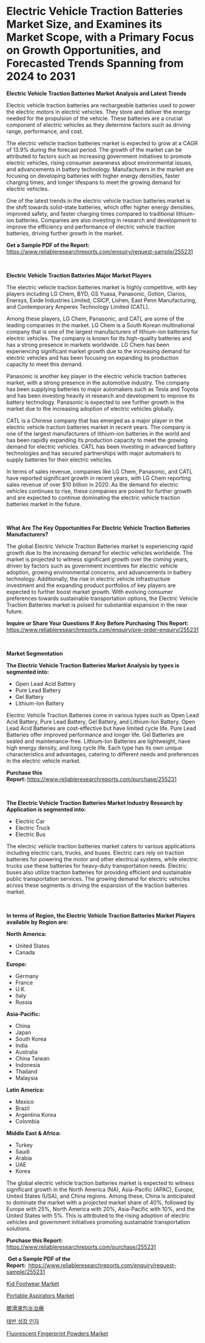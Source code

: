 <p><h1>Electric Vehicle Traction Batteries Market Size, and Examines its Market Scope, with a Primary Focus on Growth Opportunities, and Forecasted Trends Spanning from 2024 to 2031</h1></p><p><strong>Electric Vehicle Traction Batteries Market Analysis and Latest Trends</strong></p>
<p><p>Electric vehicle traction batteries are rechargeable batteries used to power the electric motors in electric vehicles. They store and deliver the energy needed for the propulsion of the vehicle. These batteries are a crucial component of electric vehicles as they determine factors such as driving range, performance, and cost.</p><p>The electric vehicle traction batteries market is expected to grow at a CAGR of 13.9% during the forecast period. The growth of the market can be attributed to factors such as increasing government initiatives to promote electric vehicles, rising consumer awareness about environmental issues, and advancements in battery technology. Manufacturers in the market are focusing on developing batteries with higher energy densities, faster charging times, and longer lifespans to meet the growing demand for electric vehicles.</p><p>One of the latest trends in the electric vehicle traction batteries market is the shift towards solid-state batteries, which offer higher energy densities, improved safety, and faster charging times compared to traditional lithium-ion batteries. Companies are also investing in research and development to improve the efficiency and performance of electric vehicle traction batteries, driving further growth in the market.</p></p>
<p><strong>Get a Sample PDF of the Report:&nbsp;</strong> <a href="https://www.reliableresearchreports.com/enquiry/request-sample/255231">https://www.reliableresearchreports.com/enquiry/request-sample/255231</a></p>
<p>&nbsp;</p>
<p><strong>Electric Vehicle Traction Batteries Major Market Players</strong></p>
<p><p>The electric vehicle traction batteries market is highly competitive, with key players including LG Chem, BYD, GS Yuasa, Panasonic, Gotion, Clarios, Enersys, Exide Industries Limited, CSICP, Lishen, East Penn Manufacturing, and Contemporary Amperex Technology Limited (CATL). </p><p>Among these players, LG Chem, Panasonic, and CATL are some of the leading companies in the market. LG Chem is a South Korean multinational company that is one of the largest manufacturers of lithium-ion batteries for electric vehicles. The company is known for its high-quality batteries and has a strong presence in markets worldwide. LG Chem has been experiencing significant market growth due to the increasing demand for electric vehicles and has been focusing on expanding its production capacity to meet this demand.</p><p>Panasonic is another key player in the electric vehicle traction batteries market, with a strong presence in the automotive industry. The company has been supplying batteries to major automakers such as Tesla and Toyota and has been investing heavily in research and development to improve its battery technology. Panasonic is expected to see further growth in the market due to the increasing adoption of electric vehicles globally.</p><p>CATL is a Chinese company that has emerged as a major player in the electric vehicle traction batteries market in recent years. The company is one of the largest manufacturers of lithium-ion batteries in the world and has been rapidly expanding its production capacity to meet the growing demand for electric vehicles. CATL has been investing in advanced battery technologies and has secured partnerships with major automakers to supply batteries for their electric vehicles.</p><p>In terms of sales revenue, companies like LG Chem, Panasonic, and CATL have reported significant growth in recent years, with LG Chem reporting sales revenue of over $10 billion in 2020. As the demand for electric vehicles continues to rise, these companies are poised for further growth and are expected to continue dominating the electric vehicle traction batteries market in the future.</p></p>
<p>&nbsp;</p>
<p><strong>What Are The Key Opportunities For Electric Vehicle Traction Batteries Manufacturers?</strong></p>
<p><p>The global Electric Vehicle Traction Batteries market is experiencing rapid growth due to the increasing demand for electric vehicles worldwide. The market is projected to witness significant growth over the coming years, driven by factors such as government incentives for electric vehicle adoption, growing environmental concerns, and advancements in battery technology. Additionally, the rise in electric vehicle infrastructure investment and the expanding product portfolios of key players are expected to further boost market growth. With evolving consumer preferences towards sustainable transportation options, the Electric Vehicle Traction Batteries market is poised for substantial expansion in the near future.</p></p>
<p><strong>Inquire or Share Your Questions If Any Before Purchasing This Report:</strong> <a href="https://www.reliableresearchreports.com/enquiry/pre-order-enquiry/255231">https://www.reliableresearchreports.com/enquiry/pre-order-enquiry/255231</a></p>
<p>&nbsp;</p>
<p><strong>Market Segmentation</strong></p>
<p><strong>The Electric Vehicle Traction Batteries Market Analysis by types is segmented into:</strong></p>
<p><ul><li>Open Lead Acid Battery</li><li>Pure Lead Battery</li><li>Gel Battery</li><li>Lithium-Ion Battery</li></ul></p>
<p><p>Electric Vehicle Traction Batteries come in various types such as Open Lead Acid Battery, Pure Lead Battery, Gel Battery, and Lithium-Ion Battery. Open Lead Acid Batteries are cost-effective but have limited cycle life. Pure Lead Batteries offer improved performance and longer life. Gel Batteries are sealed and maintenance-free. Lithium-Ion Batteries are lightweight, have high energy density, and long cycle life. Each type has its own unique characteristics and advantages, catering to different needs and preferences in the electric vehicle market.</p></p>
<p><strong>Purchase this Report:&nbsp;</strong><a href="https://www.reliableresearchreports.com/purchase/255231">https://www.reliableresearchreports.com/purchase/255231</a></p>
<p>&nbsp;</p>
<p><strong>The Electric Vehicle Traction Batteries Market Industry Research by Application is segmented into:</strong></p>
<p><ul><li>Electric Car</li><li>Electric Truck</li><li>Electric Bus</li></ul></p>
<p><p>The electric vehicle traction batteries market caters to various applications including electric cars, trucks, and buses. Electric cars rely on traction batteries for powering the motor and other electrical systems, while electric trucks use these batteries for heavy-duty transportation needs. Electric buses also utilize traction batteries for providing efficient and sustainable public transportation services. The growing demand for electric vehicles across these segments is driving the expansion of the traction batteries market.</p></p>
<p>&nbsp;</p>
<p><strong>In terms of Region, the Electric Vehicle Traction Batteries Market Players available by Region are:</strong></p>
<p>
    <p> <strong> North America: </strong>
        <ul>
            <li>United States</li>
            <li>Canada</li>
        </ul>
        </p> 
    <p> <strong> Europe: </strong>
        <ul>
            <li>Germany</li>
            <li>France</li>
            <li>U.K.</li>
            <li>Italy</li>
            <li>Russia</li>
        </ul>
        </p> 
    <p> <strong> Asia-Pacific: </strong>
        <ul>
            <li>China</li>
            <li>Japan</li>
            <li>South Korea</li>
            <li>India</li>
            <li>Australia</li>
            <li>China Taiwan</li>
            <li>Indonesia</li>
            <li>Thailand</li>
            <li>Malaysia</li>
        </ul>
        </p> 
    <p> <strong> Latin America: </strong>
        <ul>
            <li>Mexico</li>
            <li>Brazil</li>
            <li>Argentina Korea</li>
            <li>Colombia</li>
        </ul>
        </p> 
    <p> <strong> Middle East & Africa: </strong>
        <ul>
            <li>Turkey</li>
            <li>Saudi</li>
            <li>Arabia</li>
            <li>UAE</li>
            <li>Korea</li>
        </ul>
    </p>
    </p>
<p><p>The global electric vehicle traction batteries market is expected to witness significant growth in the North America (NA), Asia-Pacific (APAC), Europe, United States (USA), and China regions. Among these, China is anticipated to dominate the market with a projected market share of 40%, followed by Europe with 25%, North America with 20%, Asia-Pacific with 10%, and the United States with 5%. This is attributed to the rising adoption of electric vehicles and government initiatives promoting sustainable transportation solutions.</p></p>
<p><strong>Purchase this Report: </strong><a href="https://www.reliableresearchreports.com/purchase/255231">https://www.reliableresearchreports.com/purchase/255231</a></p>
<p>&nbsp;<strong>Get a Sample PDF of the Report:&nbsp;&nbsp;</strong><a href="https://www.reliableresearchreports.com/enquiry/request-sample/255231">https://www.reliableresearchreports.com/enquiry/request-sample/255231</a></p>
<p><strong></strong></p>
<p><p><a href="https://view.publitas.com/reportprime-1/kid-footwear-market-centers-on-aspects-such-as-market-growth-market-share-market-opportunity-and-projected-forecasts-spanning-from-2024-to-2031/">Kid Footwear Market</a></p><p><a href="https://cautious-neon-760.notion.site/Portable-Aspirators-Market-Research-Report-Unlocks-Analysis-on-the-Market-Financial-Status-Market-S-f680e2ae90bf4ae28b686aeec0d54714">Portable Aspirators Market</a></p><p><a href="https://medium.com/@royalmiller09/2024%E5%B9%B4%E3%81%8B%E3%82%892031%E5%B9%B4%E3%81%BE%E3%81%A7%E3%81%AE%E6%9C%9F%E9%96%93%E3%81%AB%E4%BA%88%E6%B8%AC%E3%81%95%E3%82%8C%E3%82%8B%E8%86%9D%E6%BB%91%E6%B6%B2%E5%8C%85%E7%82%8E%E6%B2%BB%E7%99%82%E3%81%AE%E5%B8%82%E5%A0%B4%E5%8B%95%E5%90%91%E3%81%A8%E5%B8%82%E5%A0%B4%E5%88%86%E6%9E%90-60f9d9607c57">膝滑液包炎治療</a></p><p><a href="https://medium.com/@do_trejo/2024%EB%85%84%EB%B6%80%ED%84%B0-2031%EB%85%84%EA%B9%8C%EC%A7%80-%EC%98%88%EC%83%81%EB%90%98%EB%8A%94-%ED%83%9C%EB%B0%98%EC%84%B1%EC%9E%A5%EC%9D%B8%EC%9E%90-%EC%8B%9C%EC%9E%A5%EC%9D%98-%EC%B6%94%EC%9D%B4%EC%99%80-%EC%8B%9C%EC%9E%A5-%EB%B6%84%EC%84%9D-e5672084975a">태반 성장 인자</a></p><p><a href="https://view.publitas.com/reportprime-1/fluorescent-fingerprint-powders-market-size-market-trends-and-growth-outlook-forecasted-for-period-from-2024-to-2031/">Fluorescent Fingerprint Powders Market</a></p></p>